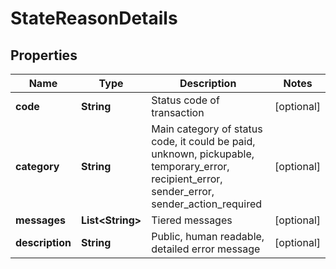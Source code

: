 

# StateReasonDetails

## Properties

Name | Type | Description | Notes
------------ | ------------- | ------------- | -------------
**code** | **String** | Status code of transaction |  [optional]
**category** | **String** | Main category of status code, it could be paid, unknown, pickupable, temporary_error, recipient_error, sender_error, sender_action_required |  [optional]
**messages** | **List&lt;String&gt;** | Tiered messages |  [optional]
**description** | **String** | Public, human readable, detailed error message |  [optional]



